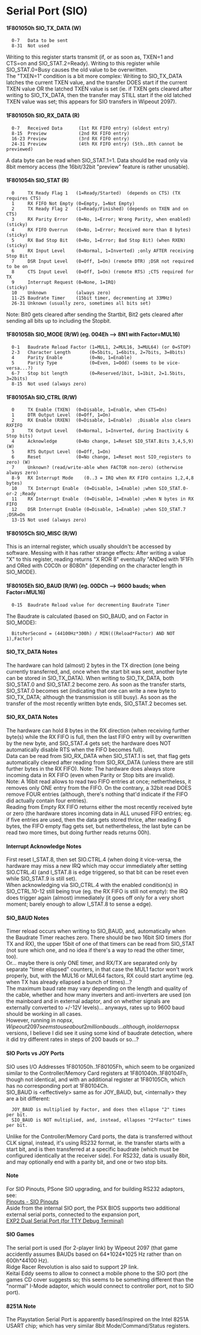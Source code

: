 #   Serial Port (SIO)
#### 1F801050h SIO\_TX\_DATA (W)
```
  0-7   Data to be sent
  8-31  Not used
```
Writing to this register starts transmit (if, or as soon as, TXEN=1 and CTS=on
and SIO\_STAT.2=Ready). Writing to this register while SIO\_STAT.0=Busy causes
the old value to be overwritten.<br/>
The "TXEN=1" condition is a bit more complex: Writing to SIO\_TX\_DATA latches
the current TXEN value, and the transfer DOES start if the current TXEN value
OR the latched TXEN value is set (ie. if TXEN gets cleared after writing to
SIO\_TX\_DATA, then the transfer may STILL start if the old latched TXEN value
was set; this appears for SIO transfers in Wipeout 2097).<br/>

#### 1F801050h SIO\_RX\_DATA (R)
```
  0-7   Received Data      (1st RX FIFO entry) (oldest entry)
  8-15  Preview            (2nd RX FIFO entry)
  16-23 Preview            (3rd RX FIFO entry)
  24-31 Preview            (4th RX FIFO entry) (5th..8th cannot be previewed)
```
A data byte can be read when SIO\_STAT.1=1. Data should be read only via 8bit
memory access (the 16bit/32bit "preview" feature is rather unusable).<br/>

#### 1F801054h SIO\_STAT (R)
```
  0     TX Ready Flag 1   (1=Ready/Started)  (depends on CTS) (TX requires CTS)
  1     RX FIFO Not Empty (0=Empty, 1=Not Empty)
  2     TX Ready Flag 2   (1=Ready/Finished) (depends on TXEN and on CTS)
  3     RX Parity Error   (0=No, 1=Error; Wrong Parity, when enabled) (sticky)
  4     RX FIFO Overrun   (0=No, 1=Error; Received more than 8 bytes) (sticky)
  5     RX Bad Stop Bit   (0=No, 1=Error; Bad Stop Bit) (when RXEN)   (sticky)
  6     RX Input Level    (0=Normal, 1=Inverted) ;only AFTER receiving Stop Bit
  7     DSR Input Level   (0=Off, 1=On) (remote DTR) ;DSR not required to be on
  8     CTS Input Level   (0=Off, 1=On) (remote RTS) ;CTS required for TX
  9     Interrupt Request (0=None, 1=IRQ)                             (sticky)
  10    Unknown           (always zero)
  11-25 Baudrate Timer    (15bit timer, decrementing at 33MHz)
  26-31 Unknown (usually zero, sometimes all bits set)
```
Note: Bit0 gets cleared after sending the Startbit, Bit2 gets cleared after
sending all bits up to including the Stopbit.<br/>

#### 1F801058h SIO\_MODE (R/W) (eg. 004Eh --\> 8N1 with Factor=MUL16)
```
  0-1   Baudrate Reload Factor (1=MUL1, 2=MUL16, 3=MUL64) (or 0=STOP)
  2-3   Character Length       (0=5bits, 1=6bits, 2=7bits, 3=8bits)
  4     Parity Enable          (0=No, 1=Enable)
  5     Parity Type            (0=Even, 1=Odd) (seems to be vice-versa...?)
  6-7   Stop bit length        (0=Reserved/1bit, 1=1bit, 2=1.5bits, 3=2bits)
  8-15  Not used (always zero)
```

#### 1F80105Ah SIO\_CTRL (R/W)
```
  0     TX Enable (TXEN)  (0=Disable, 1=Enable, when CTS=On)
  1     DTR Output Level  (0=Off, 1=On)
  2     RX Enable (RXEN)  (0=Disable, 1=Enable)  ;Disable also clears RXFIFO
  3     TX Output Level   (0=Normal, 1=Inverted, during Inactivity & Stop bits)
  4     Acknowledge       (0=No change, 1=Reset SIO_STAT.Bits 3,4,5,9)      (W)
  5     RTS Output Level  (0=Off, 1=On)
  6     Reset             (0=No change, 1=Reset most SIO_registers to zero) (W)
  7     Unknown? (read/write-able when FACTOR non-zero) (otherwise always zero)
  8-9   RX Interrupt Mode    (0..3 = IRQ when RX FIFO contains 1,2,4,8 bytes)
  10    TX Interrupt Enable  (0=Disable, 1=Enable) ;when SIO_STAT.0-or-2 ;Ready
  11    RX Interrupt Enable  (0=Disable, 1=Enable) ;when N bytes in RX FIFO
  12    DSR Interrupt Enable (0=Disable, 1=Enable) ;when SIO_STAT.7  ;DSR=On
  13-15 Not used (always zero)
```

#### 1F80105Ch SIO\_MISC (R/W)
This is an internal register, which usually shouldn't be accessed by software.
Messing with it has rather strange effects: After writing a value "X" to this
register, reading returns "X ROR 8" eventually "ANDed with 1F1Fh and ORed with
C0C0h or 8080h" (depending on the character length in SIO\_MODE).<br/>

#### 1F80105Eh SIO\_BAUD (R/W) (eg. 00DCh --\> 9600 bauds; when Factor=MUL16)
```
  0-15  Baudrate Reload value for decrementing Baudrate Timer
```
The Baudrate is calculated (based on SIO\_BAUD, and on Factor in SIO\_MODE):<br/>
```
  BitsPerSecond = (44100Hz*300h) / MIN(((Reload*Factor) AND NOT 1),Factor)
```

#### SIO\_TX\_DATA Notes
The hardware can hold (almost) 2 bytes in the TX direction (one being currently
transferred, and, once when the start bit was sent, another byte can be stored
in SIO\_TX\_DATA). When writing to SIO\_TX\_DATA, both SIO\_STAT.0 and SIO\_STAT.2
become zero. As soon as the transfer starts, SIO\_STAT.0 becomes set (indicating
that one can write a new byte to SIO\_TX\_DATA; although the transmission is
still busy). As soon as the transfer of the most recently written byte ends,
SIO\_STAT.2 becomes set.<br/>

#### SIO\_RX\_DATA Notes
The hardware can hold 8 bytes in the RX direction (when receiving further
byte(s) while the RX FIFO is full, then the last FIFO entry will by overwritten
by the new byte, and SIO\_STAT.4 gets set; the hardware does NOT automatically
disable RTS when the FIFO becomes full).<br/>
Data can be read from SIO\_RX\_DATA when SIO\_STAT.1 is set, that flag gets
automatically cleared after reading from SIO\_RX\_DATA (unless there are still
further bytes in the RX FIFO). Note: The hardware does always store incoming
data in RX FIFO (even when Parity or Stop bits are invalid).<br/>
Note: A 16bit read allows to read two FIFO entries at once; nethertheless, it
removes only ONE entry from the FIFO. On the contrary, a 32bit read DOES remove
FOUR entries (although, there's nothing that'd indicate if the FIFO did
actually contain four entries).<br/>
Reading from Empty RX FIFO returns either the most recently received byte or
zero (the hardware stores incoming data in ALL unused FIFO entries; eg. if five
entries are used, then the data gets stored thrice, after reading 6 bytes, the
FIFO empty flag gets set, but nethertheless, the last byte can be read two more
times, but doing further reads returns 00h).<br/>

#### Interrupt Acknowledge Notes
First reset I\_STAT.8, then set SIO.CTRL.4 (when doing it vice-versa, the
hardware may miss a new IRQ which may occur immediately after setting
SIO.CTRL.4) (and I\_STAT.8 is edge triggered, so that bit can be reset even
while SIO\_STAT.9 is still set).<br/>
When acknowledging via SIO\_CTRL.4 with the enabled condition(s) in
SIO\_CTRL.10-12 still being true (eg. the RX FIFO is still not empty): the IRQ
does trigger again (almost) immediately (it goes off only for a very short
moment; barely enough to allow I\_STAT.8 to sense a edge).<br/>

#### SIO\_BAUD Notes
Timer reload occurs when writing to SIO\_BAUD, and, automatically when the
Baudrate Timer reaches zero. There should be two 16bit SIO timers (for TX and
RX), the upper 15bit of one of that timers can be read from SIO\_STAT (not sure
which one, and no idea if there's a way to read the other timer, too).<br/>
Or... maybe there is only ONE timer, and RX/TX are separated only by separate
"timer ellapsed" counters, in that case the MUL1 factor won't work properly,
but, with the MUL16 or MUL64 factors, RX could start anytime (eg. when TX has
already ellapsed a bunch of times)...?<br/>
The maximum baud rate may vary depending on the length and quality of the
cable, whether and how many inverters and anti-inverters are used (on the
mainboard and in external adaptor, and on whether signals are externally
converted to +/-12V levels)... anyways, rates up to 9600 baud should be working
in all cases.<br/>
However, running in no$psx, Wipeout 2097 seems to use about 2 million bauds...
although, in older no$psx versions, I believe I did see it using some kind of
baudrate detection, where it did try different rates in steps of 200 bauds or
so...?<br/>

#### SIO Ports vs JOY Ports
SIO uses I/O Addresses 1F801050h..1F80105Fh, which seem to be organized similar
to the Controller/Memory Card registers at 1F801040h..1F80104Fh, though not
identical, and with an additional register at 1F80105Ch, which has no
corresponding port at 1F80104Ch.<br/>
SIO\_BAUD is \<effectively\> same as for JOY\_BAUD, but, \<internally\>
they are a bit different:<br/>
```
  JOY_BAUD is multiplied by Factor, and does then ellapse "2" times per bit.
  SIO_BAUD is NOT multiplied, and, instead, ellapses "2*Factor" times per bit.
```
Unlike for the Controller/Memory Card ports, the data is transferred without
CLK signal, instead, it's using RS232 format, ie. the transfer starts with a
start bit, and is then transferred at a specific baudrate (which must be
configured identically at the receiver side). For RS232, data is usually 8bit,
and may optionally end with a parity bit, and one or two stop bits.<br/>

#### Note
For SIO Pinouts, PSone SIO upgrading, and for building RS232 adaptors, see:<br/>
[Pinouts - SIO Pinouts](pinouts.md#pinouts-sio-pinouts)<br/>
Aside from the internal SIO port, the PSX BIOS supports two additional external
serial ports, connected to the expansion port,<br/>
[EXP2 Dual Serial Port (for TTY Debug Terminal)](expansionportpio.md#exp2-dual-serial-port-for-tty-debug-terminal)<br/>

#### SIO Games
The serial port is used (for 2-player link) by Wipeout 2097 (that game
accidently assumes BAUDs based on 64\*1024\*1025 Hz rather than on 600h\*44100
Hz).<br/>
Ridge Racer Revolution is also said to support 2P link.<br/>
Keitai Eddy seems to allow to connect a mobile phone to the SIO port (the games
CD cover suggests so; this seems to be something different than the "normal"
I-Mode adaptor, which would connect to controller port, not to SIO port).<br/>

#### 8251A Note
The Playstation Serial Port is apparently based/inspired on the Intel 8251A
USART chip; which has very similar 8bit Mode/Command/Status registers.<br/>
